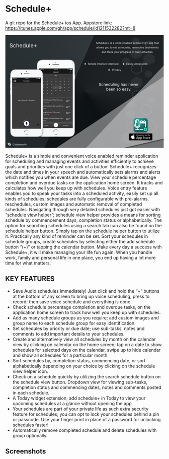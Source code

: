 # Schedule+
A git repo for the Schedule+ ios App. Appstore link:  https://itunes.apple.com/gh/app/schedule/id1211532282?mt=8

![Promo Image](https://github.com/codesworth/Schedule-/blob/master/snapshots/promo.jpeg)

Schedule+ is a simple and convenient voice enabled reminder application for scheduling and managing events and activities efficiently to achieve goals and priorities with just one click of a button!
Schedule+ recognizes the date and times in your speech and automatically sets alarms and alerts which notifies you when events are due.
View your schedule percentage completion and overdue tasks on the application home screen. It tracks and calculates how well you keep up with schedules. Voice entry feature enables you to speak your tasks into a scheduled activity, easily set up all kinds of schedules; schedules are fully configurable with pre-alarms, reschedules, custom images and automatic removal of completed schedules.
Navigating through very detailed schedules just got easier with “schedule view helper”; schedule view helper provides a means for sorting schedule by commencement days, completion status or alphabetically. The option for searching schedules using a search tab can also be found on the schedule helper button. Simply tap on the schedule helper button to utilize it. 
Practically any kind of reminder can be set. Sort your schedules in schedule groups, create schedules by selecting either the add schedule button “(+)” or tapping the calendar button.
Make every day a success with Schedule+, it will make managing your life fun again. When you handle work, family and personal life in one place, you end up having a lot more time for what matters.
 
## KEY FEATURES
- Save Audio schedules immediately! Just click and hold the “+” buttons at the bottom of any screen to bring up voice scheduling, press to record; then save voice schedule and everything is done.
- Check schedule percentage completion and overdue tasks, on the application home screen to track how well you keep up with schedules.
- Add as many schedule groups as you require; add custom images and group name to each schedule group for easy identification.
- Set schedules by priority or due date; use sub-tasks, notes and comments to add important details to your schedules.
- Create and alternatively view all schedules by month on the calendar view by clicking on calendar on the home screen; tap on a date to show schedules for selected days on the calendar, swipe up to hide calendar and show all schedules for a particular month
- Sort schedules by, completion status, commencing date, or sort alphabetically depending on your choice by clicking on the schedule view helper icon.
- Check on a schedule quickly by utilizing the search schedule button on the schedule view button. Dropdown view for viewing sub-tasks, completion status and commencing dates, notes and comments posted in each schedule.
-  A Today widget extension;  add schedule+  in Today to view your upcoming schedules at a glance without opening the app
- Your schedules are part of your private life as such extra security feature for schedules; you can opt to lock your schedules behind a pin or passcode.  Use your finger print in place of a password for unlocking schedules faster!
- Automatically remove completed schedule and delete schedules with group optionally.

## Screenshots


